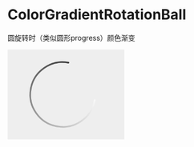 # ColorGradientRotationBall
圆旋转时（类似圆形progress）颜色渐变

![image](https://github.com/chaimengmeng/ColorGradientRotationBall/blob/master/app/screenshot/ring.png)
